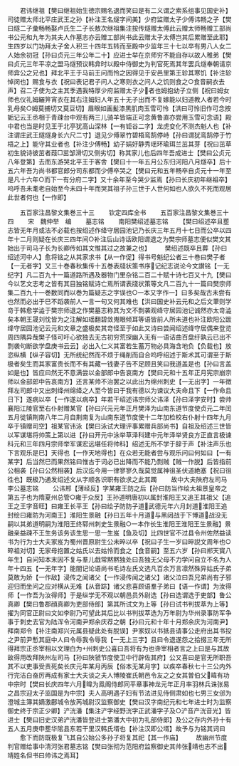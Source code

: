<!-- { "loadSidebar": true } -->
　　君讳继祖【樊曰继祖始生徳宗赐名退而笑曰是有二义谓之索系组事见国史补】司徒赠太师北平庄武王之孙【补注王名燧字间美】少府监赠太子少傅讳畅之子【樊曰燧二子彚畅畅娶卢氏生二子长敖次继祖集注按传燧赠太傅此云赠太师畅赠工部尚书公元和九年为其夫人作墓志亦云赠工部尚书此云赠太子太傅岂其后累赠至此耶】生四岁以门功拜太子舍人积三十四年五转而至殿中少监年三十七以卒有男八人女二人始余初冠【孙曰贞元三年公年二十】应进士举在京师穷不能自存以故人稚弟【樊曰贞元三年平凉之盟马燧预议韩弇时以殿中侍御史为判官死焉其年罢兵燧奉朝请京师弇公之兄也】拜北平王于马前王问而怜之因得见于安邑里第王轸其寒饥【补注轸悼闵也】赐食与衣【祝曰表记君子问人之寒则衣之问人之饥则食之○食音嗣衣去声】召二子使为之主其季遇我特厚少府监赠太子少者也姆抱幼子立侧【祝曰姆女师也仪礼姆纚笄宵衣在其右注姆妇人年五十无子出而不复嫁能以妇道教人者若今时乳母矣○姆莫捕切又莫豆切】眉眼如画髪漆黑肌肉玉雪可怜【洪曰可怜旧作可念按姤记云王丞相于青疎台中观有两三儿骑羊皆端正可念黄鲁直亦尝用玉雪可念语】殿中君也当是时见王于北亭犹高山深林【一有钜谷二字】龙虎变化不测杰魁人也【补注谓庄武王燧燧身长六尺二寸】退见少傅翠竹碧梧鸾鹄停峙【孙曰谓犹鸾鹄停于竹梧之上】能守其业者也【补注少傅畅】幼子娟好静秀瑶环瑜珥兰茁其芽【祝曰茁草初生貌诗彼茁者葭□茁邹滑切又侧劣切】称其家儿也后四年吾成进士【樊曰公贞元八年登第】去而东游哭北平王于客舎【樊曰十一年五月公东归河阳八月燧卒】后十五六年吾为尚书都官郎分司东都而少傅卒哭之【樊曰元和五年畅卒自贞元十一年至是凡十六年○而下一有分府二字】又十余年至今哭少监焉【孙曰长庆初年继祖卒】呜呼吾未耄老自始至今未四十年而哭其祖子孙三世于人世何如也人欲久不死而观居此世者何也【一作即】














　　五百家注昌黎文集巻三十三
　　钦定四库全书
　　五百家注昌黎文集巻三十四
　　宋　魏仲举　编
　　墓志铭
　　南阳樊绍述墓志铭
　　【樊曰绍述卒且塟志皆无年月或法不必载也按绍述作绛守居园池记乃长庆三年五月十七日而公卒以四年十二月则疑在长庆三四年间○补注后山诗话欧阳谓退之为樊宗师墓志便似樊文其始出于司马子长为长卿传如其文惟其过之故兼之也】
　　樊绍述既卒且葬【孙曰绍述河中人】愈将铭之从其家求书【从一作促】得书号魁纪公者三十巻曰樊子者【一无者字】又三十巻春秋集传十五巻表牋状策书序记纪志说论今文讃铭【一无纪字】凡二百九十一篇道路所遇及器物门里杂铭二百二十赋十诗七百又十九【樊曰今以艺文志考之皆有其目独铭赋诗亡焉所谓表牋状策等文凡二百九十一篇曰樊宗师集二百九十一巻数同而以巻为篇疑志之字误也○一本又字作一】曰多矣哉古未尝有也然而必出于巳不蹈袭前人一言一句又何其难也【洪曰国史补云元和之后文茟则学竒于韩愈学澁于樊宗师退之作樊墓志称其为文不剽袭观绛守居园池记诚然亦太竒澁矣本朝王晟刘忱皆为之注解如瑶翻碧敛嵬眼倾耳等语皆前人所未道也补注欧阳公跋绛守居园池记云元和文章之盛极矣其竒怪至于如此又诗曰尝闻绍述绛守居偶来登览周四隅异哉樊子怪可吁心欲独去无古初穷荒探幽入无有一语诘曲百盘纡孰云已出不剽袭句断欲学盘庚书云云】必出入仁义其富若生蓄万物必具海含地负【负载也】放恣纵横【纵子容切】无所统纪然而不烦于绳削而自合呜呼绍述于斯术其可谓至于斯极者矣生而其家富贵长而不有其藏一钱妻子告不足顾且笑曰我道盖是也【孙曰言盖如是也】皆应曰然无不意满尝以金部郎中告哀南方【樊曰元和十五年正月宪宗崩宗师以金部郎中告哀南方】还言某帅不治罢之以此出为绵州刺史【一无出字】一年徴拜左司郎中又出刺绛州绵绛之人至今皆曰于我有德以为谏议大夫命且下【一作命且日下】遂病以卒【一作遂以病卒】年若干绍述讳宗师父讳泽【孙曰泽字安时】尝帅襄阳江陵官至右仆射赠某官【孙曰兴元元年正月樊泽为山南东道节度使贞元二年闰五月徙镇荆南八年二月自荆南复为山南东道节度使十二年加检校右仆射十四年九月卒于镇赠司空】祖某官讳泳【樊曰泳试大理评事累赠兵部尚书】自祖及绍述三世皆以军谋堪将帅策上第以进【孙曰开元中泳举草泽科建中元年泽举贤良方正直言极谏科元和三年四月宗师举军谋宏远堪任将帅科】绍述无所不学于辞于声【补注声乐也下言观乐是巳】天得也【一作天地得也】在众若无能者尝与观乐问曰何如曰【一有某字】后当然巳而果然铭曰惟古于词必已出降而不能乃剽贼【贼一作脱】后皆指前公相袭【孙曰公然相袭】后汉迄今用一律寥寥久哉莫觉属神徂圣伏道絶塞【祝曰徂徃也】既极乃通发绍述文从字顺各识职有欲求之此其躅
　　故中大夫陜府左司马李公墓志铭
　　公讳郱【薄经反】字某雍王防之后【孙曰防当作绘太祖景皇帝之第五子也为隋夏州总管○雍于众反】王孙道明唐初以属封淮阳王又追王其祖父【追王之王字音旺】曰雍王长平王【孙曰绘子防防子道武德元年六月封道淮阳王追封绘曰雍防为河南王】淮阳生景融【孙曰五年十月道与黑闼战于下博道战没无嗣以其弟道明嗣为淮阳王终郓州刺史生景融○一本作长生淮阳王淮阳王生景融】景融亲益疎不王生务该务该生思一思一生岌【鱼及切】比四世官不过县令州佐然益读书为行为士大夫家岌为蜀州晋原尉生公未晬以卒【祝曰子生一岁曰晬説文周年也○晬祖对切】无家母抱置之姑氏以去姑怜而食之【食音嗣】至五六岁【孙曰郱天寳八年生】自问知本末因不复与羣儿戱常黙黙独处曰吾独无父母不力学问自立不名为人年十四五【一无年字】能闇记论语尚书毛诗左氏文选凡百余万言凛然殊异姑氏子弟莫敢为娇【一作敌】浸传之闻诸父【一作浸传闻之诸父】诸父泣曰吾兄弟尚有子邪迎归而坐问之应对横从无难【从音踪】诸父悲喜顾语羣子弟曰【语一作谓】为汝得师【一作吾为汝得师】于是纵学无不观以朝邑员外尉选【孙曰选谓选于吏部】鲁公真卿【樊曰鲁郡顔真卿为吏部侍郎】第其所试文为上等【孙曰试书判拔萃为上等】擢为同官正尉曰文如李尉乃可望此其后比以书判拔萃选为万年尉为华州录事防军争事于刺史去官为陆浑令河南尹郑余庆荐之朝【孙曰元和十年十月郑余庆为河南尹】拜南郑令【补注南郑兴元属县疑此处有脱误】尹家奴以书抵县请事公走府出其书投之尹前尹慙其庭中人曰令辱我令辱我【一无上三字】且曰令退遂怨之拾掇三年无所得拜宗正丞宰相以文理白为州刺史公喜曰吾将有为也谗宰相者言之上曰是与其故故得用改拜陜州左司马【孙曰陜虢节度使卫中行辟佐其府】公又喜曰是官无所职吾其不以吏事受责死矣长庆元年某月丙辰【俗本无某月字】以疾卒春秋七十三公内外行完洁白奋厉再成有家士大夫谈之夫人博陵崔氏朝邑令友之之女其曽伯父暐有功中宗时【樊曰长庆四年六月暐为鳯阁侍郎同平章事神龙元年正月率羽林兵诛张易之昌宗迎太子监国是为中宗】夫人高明遇子妇有节法进见侍侧肃如也七男三女邠为澄城主簿其嫡激鄜城令放芮城尉汉监察御史【樊曰汉字南纪元和七年进士时为监察御史终于宗正少卿】浐洸潘【集注浐字经野洸字正武潘字子及○浐音产洸音光】皆进士【樊曰旧史汉弟浐洸潘皆登进士第潘大中初为礼部侍郎】及公之存内外孙十有五人五月庚申塟华隂县东若干里汉韩氏壻也【补注汉即公壻】故予与为铭其词曰
　　愈下而防既极复飞其自公始公多孙子将复其祀【其一作庙】
　　故幽州节度判官赠给事中清河张君墓志铭【樊曰张彻为范阳府监察御史其帅张靖也志不出靖姓名但书曰帅讳之焉耳】
